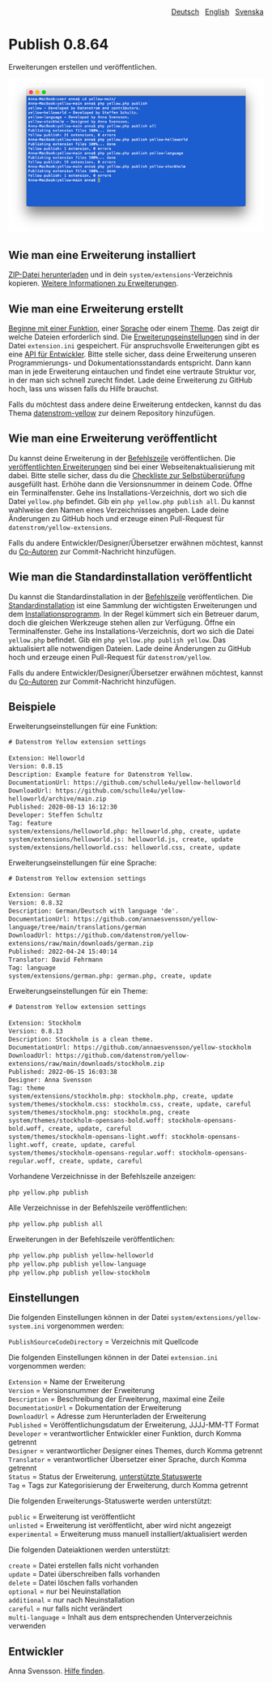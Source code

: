 <p align="right"><a href="README-de.md">Deutsch</a> &nbsp; <a href="README.md">English</a> &nbsp; <a href="README-sv.md">Svenska</a></p>

# Publish 0.8.64

Erweiterungen erstellen und veröffentlichen.

<p align="center"><img src="publish-screenshot.png?raw=true" alt="Bildschirmfoto"></p>

## Wie man eine Erweiterung installiert

[ZIP-Datei herunterladen](https://github.com/annaesvensson/yellow-publish/archive/main.zip) und in dein `system/extensions`-Verzeichnis kopieren. [Weitere Informationen zu Erweiterungen](https://github.com/annaesvensson/yellow-update/tree/main/README-de.md).

## Wie man eine Erweiterung erstellt

[Beginne mit einer Funktion](https://github.com/schulle4u/yellow-helloworld), einer [Sprache](https://github.com/annaesvensson/yellow-language/tree/main/translations/german) oder einem [Theme](https://github.com/annaesvensson/yellow-stockholm/tree/main/README-de.md). Das zeigt dir welche Dateien erforderlich sind. Die [Erweiterungseinstellungen](#einstellungen) sind in der Datei `extension.ini` gespeichert. Für anspruchsvolle Erweiterungen gibt es eine [API für Entwickler](https://datenstrom.se/de/yellow/help/api-for-developers). Bitte stelle sicher, dass deine Erweiterung unseren Programmierungs- und Dokumentationsstandards entspricht. Dann kann man in jede Erweiterung eintauchen und findet eine vertraute Struktur vor, in der man sich schnell zurecht findet. Lade deine Erweiterung zu GitHub hoch, lass uns wissen falls du Hilfe brauchst.

Falls du möchtest dass andere deine Erweiterung entdecken, kannst du das Thema [datenstrom-yellow](https://github.com/topics/datenstrom-yellow) zur deinem Repository hinzufügen.

## Wie man eine Erweiterung veröffentlicht

Du kannst deine Erweiterung in der [Befehlszeile](https://github.com/annaesvensson/yellow-core/tree/main/README-de.md) veröffentlichen. Die [veröffentlichten Erweiterungen](https://github.com/datenstrom/yellow-extensions/tree/main/README-de.md) sind bei einer Webseitenaktualisierung mit dabei. Bitte stelle sicher, dass du die [Checkliste zur Selbstüberprüfung](self-review-checklist.md) ausgefüllt hast. Erhöhe dann die Versionsnummer in deinem Code. Öffne ein Terminalfenster. Gehe ins Installations-Verzeichnis, dort wo sich die Datei `yellow.php` befindet. Gib ein `php yellow.php publish all`. Du kannst wahlweise den Namen eines Verzeichnisses angeben. Lade deine Änderungen zu GitHub hoch und erzeuge einen Pull-Request für `datenstrom/yellow-extensions`.

Falls du andere Entwickler/Designer/Übersetzer erwähnen möchtest, kannst du [Co-Autoren](https://docs.github.com/en/pull-requests/committing-changes-to-your-project/creating-and-editing-commits/creating-a-commit-with-multiple-authors) zur Commit-Nachricht hinzufügen.

## Wie man die Standardinstallation veröffentlicht

Du kannst die Standardinstallation in der [Befehlszeile](https://github.com/annaesvensson/yellow-core/tree/main/README-de.md) veröffentlichen. Die [Standardinstallation](https://github.com/datenstrom/yellow) ist eine Sammlung der wichtigsten Erweiterungen und dem [Installationsprogramm](https://github.com/annaesvensson/yellow-install/tree/main/README-de.md). In der Regel kümmert sich ein Betreuer darum, doch die gleichen Werkzeuge stehen allen zur Verfügung. Öffne ein Terminalfenster. Gehe ins Installations-Verzeichnis, dort wo sich die Datei `yellow.php` befindet. Gib ein `php yellow.php publish yellow`. Das aktualisiert alle notwendigen Dateien. Lade deine Änderungen zu GitHub hoch und erzeuge einen Pull-Request für `datenstrom/yellow`.

Falls du andere Entwickler/Designer/Übersetzer erwähnen möchtest, kannst du [Co-Autoren](https://docs.github.com/en/pull-requests/committing-changes-to-your-project/creating-and-editing-commits/creating-a-commit-with-multiple-authors) zur Commit-Nachricht hinzufügen.

## Beispiele

Erweiterungseinstellungen für eine Funktion:

~~~
# Datenstrom Yellow extension settings

Extension: Helloworld
Version: 0.8.15
Description: Example feature for Datenstrom Yellow.
DocumentationUrl: https://github.com/schulle4u/yellow-helloworld
DownloadUrl: https://github.com/schulle4u/yellow-helloworld/archive/main.zip
Published: 2020-08-13 16:12:30
Developer: Steffen Schultz
Tag: feature
system/extensions/helloworld.php: helloworld.php, create, update
system/extensions/helloworld.js: helloworld.js, create, update
system/extensions/helloworld.css: helloworld.css, create, update
~~~

Erweiterungseinstellungen für eine Sprache:

~~~
# Datenstrom Yellow extension settings

Extension: German
Version: 0.8.32
Description: German/Deutsch with language 'de'.
DocumentationUrl: https://github.com/annaesvensson/yellow-language/tree/main/translations/german
DownloadUrl: https://github.com/datenstrom/yellow-extensions/raw/main/downloads/german.zip
Published: 2022-04-24 15:40:14
Translator: David Fehrmann
Tag: language
system/extensions/german.php: german.php, create, update
~~~

Erweiterungseinstellungen für ein Theme:

~~~
# Datenstrom Yellow extension settings

Extension: Stockholm
Version: 0.8.13
Description: Stockholm is a clean theme.
DocumentationUrl: https://github.com/annaesvensson/yellow-stockholm
DownloadUrl: https://github.com/datenstrom/yellow-extensions/raw/main/downloads/stockholm.zip
Published: 2022-06-15 16:03:38
Designer: Anna Svensson
Tag: theme
system/extensions/stockholm.php: stockholm.php, create, update
system/themes/stockholm.css: stockholm.css, create, update, careful
system/themes/stockholm.png: stockholm.png, create
system/themes/stockholm-opensans-bold.woff: stockholm-opensans-bold.woff, create, update, careful
system/themes/stockholm-opensans-light.woff: stockholm-opensans-light.woff, create, update, careful
system/themes/stockholm-opensans-regular.woff: stockholm-opensans-regular.woff, create, update, careful
~~~

Vorhandene Verzeichnisse in der Befehlszeile anzeigen:

`php yellow.php publish`  

Alle Verzeichnisse in der Befehlszeile veröffentlichen:

`php yellow.php publish all`  

Erweiterungen in der Befehlszeile veröffentlichen:

`php yellow.php publish yellow-helloworld`  
`php yellow.php publish yellow-language`  
`php yellow.php publish yellow-stockholm`  

## Einstellungen

Die folgenden Einstellungen können in der Datei `system/extensions/yellow-system.ini` vorgenommen werden:

`PublishSourceCodeDirectory` = Verzeichnis mit Quellcode  

Die folgenden Einstellungen können in der Datei `extension.ini` vorgenommen werden:

`Extension` = Name der Erweiterung  
`Version` = Versionsnummer der Erweiterung  
`Description` = Beschreibung der Erweiterung, maximal eine Zeile  
`DocumentationUrl` = Dokumentation der Erweiterung  
`DownloadUrl` = Adresse zum Herunterladen der Erweiterung  
`Published` = Veröffentlichungsdatum der Erweiterung, JJJJ-MM-TT Format  
`Developer` = verantwortlicher Entwickler einer Funktion, durch Komma getrennt  
`Designer` = verantwortlicher Designer eines Themes, durch Komma getrennt  
`Translator` = verantwortlicher Übersetzer einer Sprache, durch Komma getrennt  
`Status` = Status der Erweiterung, [unterstützte Statuswerte](#einstellungen-status)  
`Tag` = Tags zur Kategorisierung der Erweiterung, durch Komma getrennt  

<a id="einstellungen-status"></a>Die folgenden Erweiterungs-Statuswerte werden unterstützt:

`public` = Erweiterung ist veröffentlicht  
`unlisted` = Erweiterung ist veröffentlicht, aber wird nicht angezeigt  
`experimental` = Erweiterung muss manuell installiert/aktualisiert werden  

<a id="einstellungen-actions"></a>Die folgenden Dateiaktionen werden unterstützt:

`create` = Datei erstellen falls nicht vorhanden  
`update` = Datei überschreiben falls vorhanden  
`delete` = Datei löschen falls vorhanden  
`optional` = nur bei Neuinstallation  
`additional` = nur nach Neuinstallation  
`careful` = nur falls nicht verändert  
`multi-language` = Inhalt aus dem entsprechenden Unterverzeichnis verwenden  

## Entwickler

Anna Svensson. [Hilfe finden](https://datenstrom.se/de/yellow/help/).
